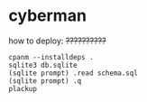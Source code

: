 # cyberman

how to deploy: ~~??????????~~

```
cpanm --installdeps .
sqlite3 db.sqlite
(sqlite prompt) .read schema.sql
(sqlite prompt) .q
plackup
```
